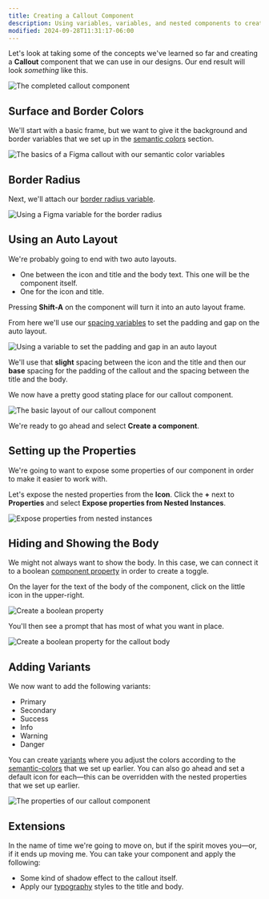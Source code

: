```yaml
---
title: Creating a Callout Component
description: Using variables, variables, and nested components to create a Callout component.
modified: 2024-09-28T11:31:17-06:00
---
```


Let's look at taking some of the concepts we've learned so far and creating a **Callout** component that we can use in our designs. Our end result will look _something_ like this.

![The completed callout component](assets/figma-callout-component-completed.png)

## Surface and Border Colors

We'll start with a basic frame, but we want to give it the background and border variables that we set up in the [semantic colors](semantic-colors.md) section.

![The basics of a Figma callout with our semantic color variables](assets/figma-callout-with-color-variables.png)

## Border Radius

Next, we'll attach our [border radius variable](number-variable-tokens.md).

![Using a Figma variable for the border radius](assets/figma-callout-border-radius-variable.png)

## Using an Auto Layout

We're probably going to end with two auto layouts.

- One between the icon and title and the body text. This one will be the component itself.
- One for the icon and title.

Pressing **Shift-A** on the component will turn it into an auto layout frame.

From here we'll use our [spacing variables](number-variable-tokens.md) to set the padding and gap on the auto layout.

![Using a variable to set the padding and gap in an auto layout](assets/figma-apply-variable-in-auto-layout.png)

We'll use that **slight** spacing between the icon and the title and then our **base** spacing for the padding of the callout and the spacing between the title and the body.

We now have a pretty good stating place for our callout component.

![The basic layout of our callout component](assets/figma-callout-component-base.png)

We're ready to go ahead and select **Create a component**.

## Setting up the Properties

We're going to want to expose some properties of our component in order to make it easier to work with.

Let's expose the nested properties from the **Icon**. Click the **+** next to **Properties** and select **Expose properties from Nested Instances**.

![Expose properties from nested instances](assets/figma-expose-nested-callout.png)

## Hiding and Showing the Body

We might not always want to show the body. In this case, we can connect it to a boolean [component property](component-properties.md) in order to create a toggle.

On the layer for the text of the body of the component, click on the little icon in the upper-right.

![Create a boolean property](assets/figma-callout-create-boolean-variable.png)

You'll then see a prompt that has most of what you want in place.

![Create a boolean property for the callout body](assets/figma-create-boolean-property-for-callout-body.png)

## Adding Variants

We now want to add the following variants:

- Primary
- Secondary
- Success
- Info
- Warning
- Danger

You can create [variants](variants.md) where you adjust the colors according to the [semantic-colors](semantic-colors.md) that we set up earlier. You can also go ahead and set a default icon for each—this can be overridden with the nested properties that we set up earlier.

![The properties of our callout component](assets/figma-callout-component-properties.png)

## Extensions

In the name of time we're going to move on, but if the spirit moves you—or, if it ends up moving me. You can take your component and apply the following:

- Some kind of shadow effect to the callout itself.
- Apply our [typography](typography.md) styles to the title and body.
